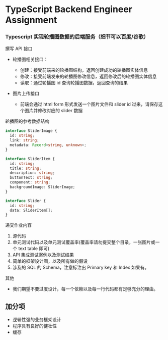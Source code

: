 # TypeScript Backend Engineer Assignment

### Typescript 实现轮播图数据的后端服务（细节可以百度/谷歌）

撰写 API 接口

- 轮播图相关接口：

  - 创建：接受前端来的轮播图结构，返回创建成功的轮播图实体信息
  - 修改：接受前端发来的轮播图修改信息，返回修改后的轮播图实体信息
  - 读取：通过轮播图 id 查询轮播图数据，返回查询的结果

- 图片上传接口
  - 前端会通过 html form 形式发送一个图片文件和 slider id 过来，请保存这个图片并修改对应的 slider 数据

轮播图的参考数据结构

```typescript
interface SliderImage {
  id: string;
  link: string;
  metadata: Record<string, unknown>;
}

interface SliderItem {
  id: string;
  title: string;
  description: string;
  buttonText: string;
  component: string;
  backgroundImage: SliderImage;
}

interface Slider {
  id: string;
  data: SliderItem[];
}
```

递交作业内容

1. 源代码
2. 单元测试代码以及单元测试覆盖率(覆盖率请勿提交整个目录，一张图片或一个 text table 即可)
3. API 集成测试案例以及测试结果
4. 简单的框架设计图，以及所有做的假设
5. 涉及的 SQL 的 Schema，注意标注出 Primary key 和 Index 如果有。

其他

- 我们期望不要过度设计，每一个依赖以及每一行代码都有足够充分的理由。

## 加分项

- 逻辑性强的业务框架设计
- 程序具有良好的健壮性
- 缓存
